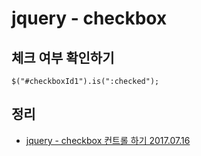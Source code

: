# jquery - checkbox

## 체크 여부 확인하기
```
$("#checkboxId1").is(":checked");
```

## 정리
* [jquery - checkbox 컨트롤 하기 2017.07.16](https://junho85.pe.kr/625)
